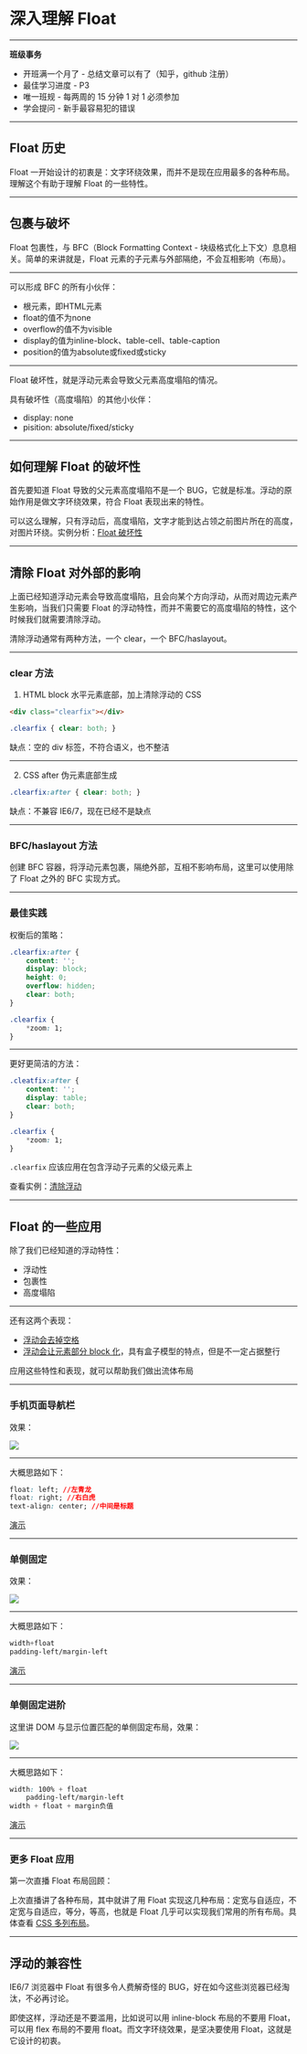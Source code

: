 # 深入理解 Float

---

**班级事务**

* 开班满一个月了 - 总结文章可以有了（知乎，github 注册）
* 最佳学习进度 - P3
* 唯一班规 - 每两周的 15 分钟 1 对 1 必须参加
* 学会提问 - 新手最容易犯的错误

---

## Float 历史

Float 一开始设计的初衷是：文字环绕效果，而并不是现在应用最多的各种布局。理解这个有助于理解 Float 的一些特性。

---

## 包裹与破坏

Float 包裹性，与 BFC（Block Formatting Context - 块级格式化上下文）息息相关。简单的来讲就是，Float 元素的子元素与外部隔绝，不会互相影响（布局）。

---

可以形成 BFC 的所有小伙伴：

* 根元素，即HTML元素
* float的值不为none
* overflow的值不为visible
* display的值为inline-block、table-cell、table-caption
* position的值为absolute或fixed或sticky

---

Float 破坏性，就是浮动元素会导致父元素高度塌陷的情况。

具有破坏性（高度塌陷）的其他小伙伴：

* display: none
* pisition: absolute/fixed/sticky

---

## 如何理解 Float 的破坏性

首先要知道 Float 导致的父元素高度塌陷不是一个 BUG，它就是标准。浮动的原始作用是做文字环绕效果，符合 Float 表现出来的特性。

可以这么理解，只有浮动后，高度塌陷，文字才能到达占领之前图片所在的高度，对图片环绕。实例分析：[Float 破坏性](https://codepen.io/ista/pen/GmwMvW)

---

## 清除 Float 对外部的影响

上面已经知道浮动元素会导致高度塌陷，且会向某个方向浮动，从而对周边元素产生影响，当我们只需要 Float 的浮动特性，而并不需要它的高度塌陷的特性，这个时候我们就需要清除浮动。

清除浮动通常有两种方法，一个 clear，一个 BFC/haslayout。

---

### clear 方法

1. HTML block 水平元素底部，加上清除浮动的 CSS

```html
<div class="clearfix"></div>
```

```css
.clearfix { clear: both; }
```

缺点：空的 div 标签，不符合语义，也不整洁

---

2. CSS after 伪元素底部生成

```css
.clearfix:after { clear: both; }
```

缺点：不兼容 IE6/7，现在已经不是缺点

---

### BFC/haslayout 方法

创建 BFC 容器，将浮动元素包裹，隔绝外部，互相不影响布局，这里可以使用除了 Float 之外的 BFC 实现方式。

---

### 最佳实践

权衡后的策略：

```css
.clearfix:after {
	content: '';
	display: block;
	height: 0;
	overflow: hidden;
	clear: both;
}

.clearfix {
	*zoom: 1;
}
```

---

更好更简洁的方法：

```css
.cleatfix:after {
	content: '';
	display: table;
	clear: both;
}

.clearfix {
	*zoom: 1;
}
```

`.clearfix` 应该应用在包含浮动子元素的父级元素上

查看实例：[清除浮动](https://codepen.io/ista/pen/QvJaOd)

---

## Float 的一些应用

除了我们已经知道的浮动特性：

* 浮动性
* 包裹性
* 高度塌陷

---

还有这两个表现：

* [浮动会去掉空格](https://codepen.io/ista/pen/EmOoJO)
* [浮动会让元素部分 block 化](https://codepen.io/ista/pen/vmQpqO)，具有盒子模型的特点，但是不一定占据整行

应用这些特性和表现，就可以帮助我们做出流体布局

---

### 手机页面导航栏

效果：

![](media/14950968683058/14953542218359.jpg)

---

大概思路如下：

```css
float: left; //左青龙
float: right; //右白虎
text-align: center; //中间是标题
```

[演示](https://codepen.io/ista/pen/oWQEgv)

---

### 单侧固定

效果：

![](media/14950968683058/14953547048919.jpg)

---

大概思路如下：

```css
width+float
padding-left/margin-left
```

[演示](https://codepen.io/ista/pen/BRGYjR)

---

### 单侧固定进阶

这里讲 DOM 与显示位置匹配的单侧固定布局，效果：

![](media/14950968683058/14953564173258.jpg)

---

大概思路如下：

```css
width: 100% + float
	padding-left/margin-left
width + float + margin负值
```

[演示](https://codepen.io/ista/pen/VbVQza)

---

### 更多 Float 应用

第一次直播 Float 布局回顾：

上次直播讲了各种布局，其中就讲了用 Float 实现这几种布局：定宽与自适应，不定宽与自适应，等分，等高，也就是 Float 几乎可以实现我们常用的所有布局。具体查看 [CSS 多列布局](https://codepen.io/ista/pen/WjXjXJ)。

---

## 浮动的兼容性

IE6/7 浏览器中 Float 有很多令人费解奇怪的 BUG，好在如今这些浏览器已经淘汰，不必再讨论。

即使这样，浮动还是不要滥用，比如说可以用 inline-block 布局的不要用 Float，可以用 flex 布局的不要用 float。而文字环绕效果，是坚决要使用 Float，这就是它设计的初衷。

